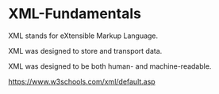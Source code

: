 # XML-Fundamentals

XML stands for eXtensible Markup Language.

XML was designed to store and transport data.

XML was designed to be both human- and machine-readable.

https://www.w3schools.com/xml/default.asp
